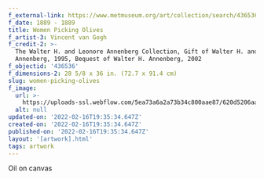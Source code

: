 ```yaml
---
f_external-link: https://www.metmuseum.org/art/collection/search/436536
f_date: 1889 - 1889
title: Women Picking Olives
f_artist-3: Vincent van Gogh
f_credit-2: >-
  The Walter H. and Leonore Annenberg Collection, Gift of Walter H. and Leonore
  Annenberg, 1995, Bequest of Walter H. Annenberg, 2002
f_objectid: '436536'
f_dimensions-2: 28 5/8 x 36 in. (72.7 x 91.4 cm)
slug: women-picking-olives
f_image:
  url: >-
    https://uploads-ssl.webflow.com/5ea73a6a2a73b34c800aae87/620d5206aae8742bc0991f90_DP-17161-001.jpeg
  alt: null
updated-on: '2022-02-16T19:35:34.647Z'
created-on: '2022-02-16T19:35:34.647Z'
published-on: '2022-02-16T19:35:34.647Z'
layout: '[artwork].html'
tags: artwork
---
```


Oil on canvas
